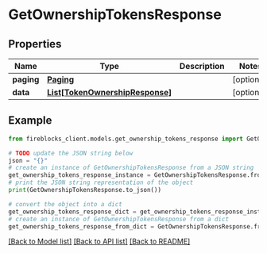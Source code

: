 # GetOwnershipTokensResponse


## Properties

Name | Type | Description | Notes
------------ | ------------- | ------------- | -------------
**paging** | [**Paging**](Paging.md) |  | [optional] 
**data** | [**List[TokenOwnershipResponse]**](TokenOwnershipResponse.md) |  | [optional] 

## Example

```python
from fireblocks_client.models.get_ownership_tokens_response import GetOwnershipTokensResponse

# TODO update the JSON string below
json = "{}"
# create an instance of GetOwnershipTokensResponse from a JSON string
get_ownership_tokens_response_instance = GetOwnershipTokensResponse.from_json(json)
# print the JSON string representation of the object
print(GetOwnershipTokensResponse.to_json())

# convert the object into a dict
get_ownership_tokens_response_dict = get_ownership_tokens_response_instance.to_dict()
# create an instance of GetOwnershipTokensResponse from a dict
get_ownership_tokens_response_from_dict = GetOwnershipTokensResponse.from_dict(get_ownership_tokens_response_dict)
```
[[Back to Model list]](../README.md#documentation-for-models) [[Back to API list]](../README.md#documentation-for-api-endpoints) [[Back to README]](../README.md)



